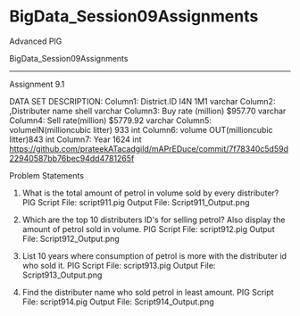 # BigData_Session09Assignments
Advanced PIG

BigData_Session09Assignments

-------------------------------------------------------------------------------------------------------
Assignment 9.1

DATA SET DESCRIPTION:
Column1: District.ID	 		I4N 1M1 	varchar
Column2: ,Distributer name 		shell 		varchar
Column3: Buy rate (million) 		$957.70 	varchar
Column4: Sell rate(million) 		$5779.92 	varchar
Column5: volumeIN(millioncubic litter) 	933 		int
Column6: volume OUT(millioncubic litter)843 		int
Column7: Year 				1624 		int
https://github.com/prateekATacadgild/mAPrEDuce/commit/7f78340c5d59d22940587bb76bec94dd4781265f

Problem Statements
1. What is the total amount of petrol in volume sold by every distributer?
PIG Script File: script911.pig
Output File: Script911_Output.png

2. Which are the top 10 distributers ID's for selling petrol? Also display the amount of
petrol sold in volume.
PIG Script File: script912.pig
Output File: Script912_Output.png

3. List 10 years where consumption of petrol is more with the distributer id who sold it.
PIG Script File: script913.pig
Output File: Script913_Output.png

4. Find the distributer name who sold petrol in least amount.
PIG Script File: script914.pig
Output File: Script914_Output.png

